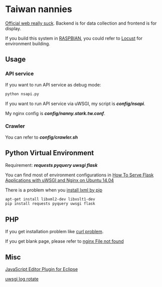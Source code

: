 # Taiwan nannies

[Official web really suck]. Backend is for data collection and frontend is for display.

If you build this system in [RASPBIAN], you could refer to [Locust] for environment building.

## Usage

### API service

If you want to run API service as debug mode:
```sh
python nsapi.py
```

If you want to run API service via uWSGI, my script is ***config/nsapi***.

My nginx config is ***config/nanny.stark.tw.conf***.

### Crawler

You can refer to ***config/crawler.sh***

## Python Virtual Environment

Requirement: ***requests pyquery uwsgi flask***

You can find most of environment configurations in [How To Serve Flask Applications with uWSGI and Nginx on Ubuntu 14.04]

There is a problem when you [install lxml by pip]
```sh
apt-get install libxml2-dev libxslt1-dev
pip install requests pyquery uwsgi flask
```

## PHP

If you get installation problem like [curl problem].

If you get blank page, please refer to [nginx File not found]


## Misc

[JavaScript Editor Plugin for Eclipse]

[uwsgi log rotate]


[install lxml by pip]:http://stackoverflow.com/questions/5178416/pip-install-lxml-error
[Official web really suck]:http://cwisweb.sfaa.gov.tw/04nanny/01search.jsp
[Locust]:https://github.com/Shihta/locustweb
[RASPBIAN]:https://www.raspberrypi.org/downloads/
[How To Serve Flask Applications with uWSGI and Nginx on Ubuntu 14.04]:https://www.digitalocean.com/community/tutorials/how-to-serve-flask-applications-with-uwsgi-and-nginx-on-ubuntu-14-04
[JavaScript Editor Plugin for Eclipse]:http://stackoverflow.com/questions/12269560/javascript-editor-plugin-for-eclipse
[uwsgi log rotate]:http://www.chenyudong.com/archives/uwsgi-log-rotate-by-date.html
[curl problem]:http://www.mitchyb.com/2015/05/installing-aws-sdk-for-php-onto-my.html
[nginx File not found]:http://www.nginx.cn/562.html
